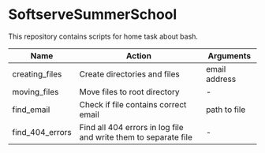# SoftserveSummerSchool

This repository contains scripts for home task about bash.

Name | Action | Arguments
--- | --- | ---
creating_files | Create directories and files | email address
moving_files | Move files to root directory | -
find_email | Check if file contains correct email | path to file
find_404_errors | Find all 404 errors in log file and write them to separate file | -
